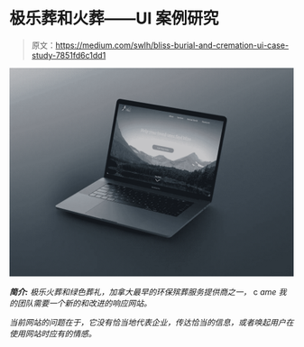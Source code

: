 # 极乐葬和火葬——UI 案例研究

> 原文：<https://medium.com/swlh/bliss-burial-and-cremation-ui-case-study-7851fd6c1dd1>

![](img/b109698f8aabee643d2a8721b0f6c128.png)

***简介:*** *极乐火葬和绿色葬礼，加拿大最早的环保殡葬服务提供商之一，* c *ame 我的团队需要一个新的和改进的响应网站。*

*当前网站的问题在于，它没有恰当地代表企业，传达恰当的信息，或者唤起用户在使用网站时应有的情感。*